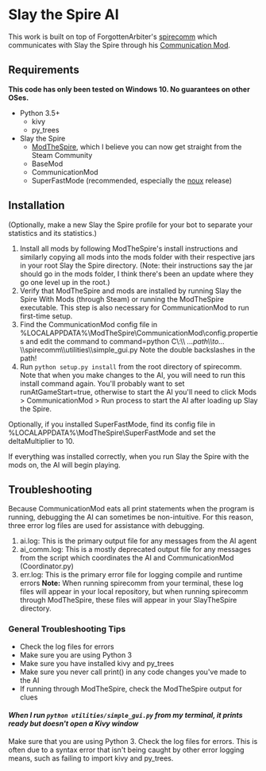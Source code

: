 # Slay the Spire AI
This work is built on top of ForgottenArbiter's [spirecomm](https://github.com/ForgottenArbiter/spirecomm) which communicates with Slay the Spire through his [Communication Mod](https://github.com/ForgottenArbiter/CommunicationMod).

## Requirements
**This code has only been tested on Windows 10. No guarantees on other OSes.**

* Python 3.5+
    * kivy
    * py_trees
* Slay the Spire
    * [ModTheSpire](https://github.com/kiooeht/ModTheSpire), which I believe you can now get straight from the Steam Community
    * BaseMod
    * CommunicationMod
    * SuperFastMode (recommended, especially the [noux](https://github.com/Skrelpoid/SuperFastMode/releases/tag/noux999.0.0) release)

## Installation

(Optionally, make a new Slay the Spire profile for your bot to separate your statistics and its statistics.)

1. Install all mods by following ModTheSpire's install instructions and similarly copying all mods into the mods folder with their respective jars in your root Slay the Spire directory. (Note: their instructions say the jar should go in the mods folder, I think there's been an update where they go one level up in the root.)
2. Verify that ModTheSpire and mods are installed by running Slay the Spire With Mods (through Steam) or running the ModTheSpire executable. This step is also necessary for CommunicationMod to run first-time setup.
3. Find the CommunicationMod config file in %LOCALAPPDATA%\ModTheSpire\CommunicationMod\config.properties and edit the command to command=python C\\:\\\\ _...path\\\\to..._ \\\\spirecomm\\\\utilities\\\\simple_gui.py Note the double backslashes in the path!
4. Run `python setup.py install` from the root directory of spirecomm. Note that when you make changes to the AI, you will need to run this install command again. You'll probably want to set runAtGameStart=true, otherwise to start the AI you'll need to click Mods > CommunicationMod > Run process to start the AI after loading up Slay the Spire.

Optionally, if you installed SuperFastMode, find its config file in %LOCALAPPDATA%\ModTheSpire\SuperFastMode and set the  deltaMultiplier to 10.

If everything was installed correctly, when you run Slay the Spire with the mods on, the AI will begin playing.


## Troubleshooting
Because CommunicationMod eats all print statements when the program is running, debugging the AI can sometimes be non-intuitive. For this reason, three error log files are used for assistance with debugging.
1. ai.log: This is the primary output file for any messages from the AI agent
2. ai_comm.log: This is a mostly deprecated output file for any messages from the script which coordinates the AI and CommunicationMod (Coordinator.py)
3. err.log: This is the primary error file for logging compile and runtime errors
**Note:** When running spirecomm from your terminal, these log files will appear in your local repository, but when running spirecomm through ModTheSpire, these files will appear in your SlayTheSpire directory.

### General Troubleshooting Tips
- Check the log files for errors
- Make sure you are using Python 3
- Make sure you have installed kivy and py_trees
- Make sure you never call print() in any code changes you've made to the AI
- If running through ModTheSpire, check the ModTheSpire output for clues

#### *When I run `python utilities/simple_gui.py` from my terminal, it prints ready but doesn't open a Kivy window*
Make sure that you are using Python 3. Check the log files for errors. This is often due to a syntax error that isn't being caught by other error logging means, such as failing to import kivy and py_trees.
